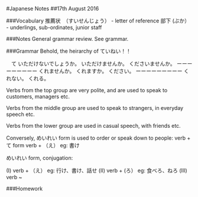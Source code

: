 #Japanese Notes
##17th August 2016

###Vocabulary
推薦状　（すいせんじょう） - letter of reference
部下 (ぶか） - underlings, sub-ordinates, junior staff

###Notes
General grammar review. See grammar.

###Grammar
Behold, the heirarchy of ていねい！！

　て いただけないでしょうか。
     いただけませんか。
     くださいませんか。
     ーーーーーーーーー
     くれませんか。
     くれますか。
     ください。
     ーーーーーーーーー
     くれない。
     くれる。

Verbs from the top group are very polite, and are used to speak
to customers, managers etc.

Verbs from the middle group are used to speak to strangers, in
everyday speech etc.

Verbs from the lower group are used in casual speech, with friends
etc.

Conversely, めいれい form is used to order or speak down to people:
verb + て form
verb + （え） eg: 書け

めいれい form, conjugation:

(I) verb + （え） eg: 行け、書け、話せ
(II) verb + (ろ） eg: 食べろ、ねろ
(III) verb ~ 

###Homework


